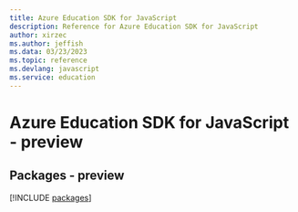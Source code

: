 ```yaml
---
title: Azure Education SDK for JavaScript
description: Reference for Azure Education SDK for JavaScript
author: xirzec
ms.author: jeffish
ms.data: 03/23/2023
ms.topic: reference
ms.devlang: javascript
ms.service: education
---
```

# Azure Education SDK for JavaScript - preview
## Packages - preview
[!INCLUDE [packages](education-index.md)]